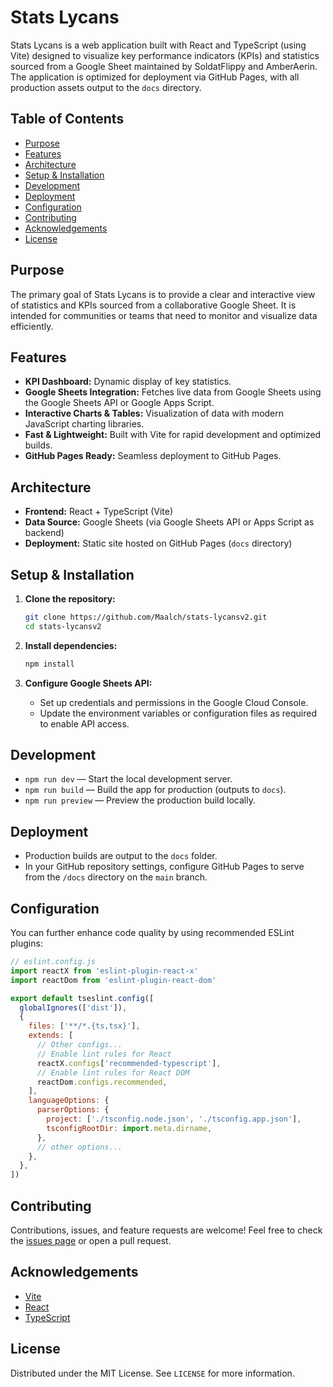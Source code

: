 # Stats Lycans

Stats Lycans is a web application built with React and TypeScript (using Vite) designed to visualize key performance indicators (KPIs) and statistics sourced from a Google Sheet maintained by SoldatFlippy and AmberAerin. The application is optimized for deployment via GitHub Pages, with all production assets output to the `docs` directory.

## Table of Contents

- [Purpose](#purpose)
- [Features](#features)
- [Architecture](#architecture)
- [Setup & Installation](#setup--installation)
- [Development](#development)
- [Deployment](#deployment)
- [Configuration](#configuration)
- [Contributing](#contributing)
- [Acknowledgements](#acknowledgements)
- [License](#license)

## Purpose

The primary goal of Stats Lycans is to provide a clear and interactive view of statistics and KPIs sourced from a collaborative Google Sheet. It is intended for communities or teams that need to monitor and visualize data efficiently.

## Features

- **KPI Dashboard:** Dynamic display of key statistics.
- **Google Sheets Integration:** Fetches live data from Google Sheets using the Google Sheets API or Google Apps Script.
- **Interactive Charts & Tables:** Visualization of data with modern JavaScript charting libraries.
- **Fast & Lightweight:** Built with Vite for rapid development and optimized builds.
- **GitHub Pages Ready:** Seamless deployment to GitHub Pages.

## Architecture

- **Frontend:** React + TypeScript (Vite)
- **Data Source:** Google Sheets (via Google Sheets API or Apps Script as backend)
- **Deployment:** Static site hosted on GitHub Pages (`docs` directory)

## Setup & Installation

1. **Clone the repository:**
   ```sh
   git clone https://github.com/Maalch/stats-lycansv2.git
   cd stats-lycansv2
   ```

2. **Install dependencies:**
   ```sh
   npm install
   ```

3. **Configure Google Sheets API:**
   - Set up credentials and permissions in the Google Cloud Console.
   - Update the environment variables or configuration files as required to enable API access.

## Development

- `npm run dev` — Start the local development server.
- `npm run build` — Build the app for production (outputs to `docs`).
- `npm run preview` — Preview the production build locally.

## Deployment

- Production builds are output to the `docs` folder.
- In your GitHub repository settings, configure GitHub Pages to serve from the `/docs` directory on the `main` branch.

## Configuration

You can further enhance code quality by using recommended ESLint plugins:

```js
// eslint.config.js
import reactX from 'eslint-plugin-react-x'
import reactDom from 'eslint-plugin-react-dom'

export default tseslint.config([
  globalIgnores(['dist']),
  {
    files: ['**/*.{ts,tsx}'],
    extends: [
      // Other configs...
      // Enable lint rules for React
      reactX.configs['recommended-typescript'],
      // Enable lint rules for React DOM
      reactDom.configs.recommended,
    ],
    languageOptions: {
      parserOptions: {
        project: ['./tsconfig.node.json', './tsconfig.app.json'],
        tsconfigRootDir: import.meta.dirname,
      },
      // other options...
    },
  },
])
```

## Contributing

Contributions, issues, and feature requests are welcome! Feel free to check the [issues page](../../issues) or open a pull request.

## Acknowledgements

- [Vite](https://vitejs.dev/)
- [React](https://react.dev/)
- [TypeScript](https://www.typescriptlang.org/)

## License

Distributed under the MIT License. See `LICENSE` for more information.
